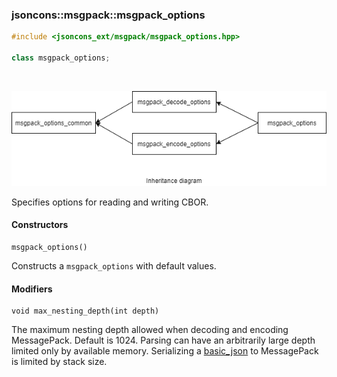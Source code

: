 ### jsoncons::msgpack::msgpack_options

```cpp
#include <jsoncons_ext/msgpack/msgpack_options.hpp>

class msgpack_options;
```

<br>

![msgpack_options](./diagrams/msgpack_options.png)

Specifies options for reading and writing CBOR.

#### Constructors

    msgpack_options()
Constructs a `msgpack_options` with default values. 

#### Modifiers

    void max_nesting_depth(int depth)
The maximum nesting depth allowed when decoding and encoding MessagePack. 
Default is 1024. Parsing can have an arbitrarily large depth
limited only by available memory. Serializing a [basic_json](../basic_json.md) to
MessagePack is limited by stack size.

